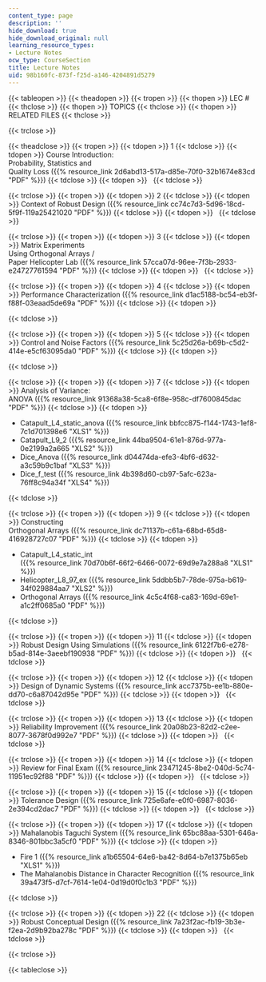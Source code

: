 ```yaml
---
content_type: page
description: ''
hide_download: true
hide_download_original: null
learning_resource_types:
- Lecture Notes
ocw_type: CourseSection
title: Lecture Notes
uid: 98b160fc-873f-f25d-a146-4204891d5279
---
```


{{< tableopen >}}
{{< theadopen >}}
{{< tropen >}}
{{< thopen >}}
LEC #
{{< thclose >}}
{{< thopen >}}
TOPICS
{{< thclose >}}
{{< thopen >}}
RELATED FILES
{{< thclose >}}

{{< trclose >}}

{{< theadclose >}}
{{< tropen >}}
{{< tdopen >}}
1
{{< tdclose >}}
{{< tdopen >}}
Course Introduction:  
Probability, Statistics and  
Quality Loss ({{% resource_link 2d6abd13-517a-d85e-70f0-32b1674e83cd "PDF" %}})
{{< tdclose >}}
{{< tdopen >}}
 
{{< tdclose >}}

{{< trclose >}}
{{< tropen >}}
{{< tdopen >}}
2
{{< tdclose >}}
{{< tdopen >}}
Context of Robust Design ({{% resource_link cc74c7d3-5d96-18cd-5f9f-119a25421020 "PDF" %}})
{{< tdclose >}}
{{< tdopen >}}
 
{{< tdclose >}}

{{< trclose >}}
{{< tropen >}}
{{< tdopen >}}
3
{{< tdclose >}}
{{< tdopen >}}
Matrix Experiments  
Using Orthogonal Arrays /  
Paper Helicopter Lab ({{% resource_link 57cca07d-96ee-7f3b-2933-e24727761594 "PDF" %}})
{{< tdclose >}}
{{< tdopen >}}
 
{{< tdclose >}}

{{< trclose >}}
{{< tropen >}}
{{< tdopen >}}
4
{{< tdclose >}}
{{< tdopen >}}
Performance Characterization ({{% resource_link d1ac5188-bc54-eb3f-f88f-03eaad5de69a "PDF" %}})
{{< tdclose >}}
{{< tdopen >}}



{{< tdclose >}}

{{< trclose >}}
{{< tropen >}}
{{< tdopen >}}
5
{{< tdclose >}}
{{< tdopen >}}
Control and Noise Factors ({{% resource_link 5c25d26a-b69b-c5d2-414e-e5cf63095da0 "PDF" %}})
{{< tdclose >}}
{{< tdopen >}}



{{< tdclose >}}

{{< trclose >}}
{{< tropen >}}
{{< tdopen >}}
7
{{< tdclose >}}
{{< tdopen >}}
Analysis of Variance:  
ANOVA ({{% resource_link 91368a38-5ca8-6f8e-958c-df7600845dac "PDF" %}})
{{< tdclose >}}
{{< tdopen >}}


*   Catapult\_L4\_static\_anova ({{% resource_link bbfcc875-f144-1743-1ef8-7c1d701398e6 "XLS1" %}})
*   Catapult\_L9\_2 ({{% resource_link 44ba9504-61e1-876d-977a-0e2199a2a665 "XLS2" %}})
*   Dice\_Anova ({{% resource_link d04474da-efe3-4bf6-d632-a3c59b9c1baf "XLS3" %}})
*   Dice\_f\_test ({{% resource_link 4b398d60-cb97-5afc-623a-76ff8c94a34f "XLS4" %}})


{{< tdclose >}}

{{< trclose >}}
{{< tropen >}}
{{< tdopen >}}
9
{{< tdclose >}}
{{< tdopen >}}
Constructing  
Orthogonal Arrays ({{% resource_link dc71137b-c61a-68bd-65d8-416928727c07 "PDF" %}})
{{< tdclose >}}
{{< tdopen >}}


*   Catapult\_L4\_static\_int  
    ({{% resource_link 70d70b6f-66f2-6466-0072-69d9e7a288a8 "XLS1" %}})
*   Helicopter\_L8\_97\_ex ({{% resource_link 5ddbb5b7-78de-975a-b619-34f029884aa7 "XLS2" %}})
*   Orthogonal Arrays ({{% resource_link 4c5c4f68-ca83-169d-69e1-a1c2ff0685a0 "PDF" %}})


{{< tdclose >}}

{{< trclose >}}
{{< tropen >}}
{{< tdopen >}}
11
{{< tdclose >}}
{{< tdopen >}}
Robust Design Using Simulations ({{% resource_link 6122f7b6-e278-b5ad-814e-3aeebf190938 "PDF" %}})
{{< tdclose >}}
{{< tdopen >}}
 
{{< tdclose >}}

{{< trclose >}}
{{< tropen >}}
{{< tdopen >}}
12
{{< tdclose >}}
{{< tdopen >}}
Design of Dynamic Systems ({{% resource_link acc7375b-ee1b-880e-dd70-c6a87042d95e "PDF" %}})
{{< tdclose >}}
{{< tdopen >}}
 
{{< tdclose >}}

{{< trclose >}}
{{< tropen >}}
{{< tdopen >}}
13
{{< tdclose >}}
{{< tdopen >}}
Reliability Improvement ({{% resource_link 20a08b23-82d2-c2ee-8077-3678f0d992e7 "PDF" %}})
{{< tdclose >}}
{{< tdopen >}}
 
{{< tdclose >}}

{{< trclose >}}
{{< tropen >}}
{{< tdopen >}}
14
{{< tdclose >}}
{{< tdopen >}}
Review for Final Exam ({{% resource_link 23471245-8be2-040d-5c74-11951ec92f88 "PDF" %}})
{{< tdclose >}}
{{< tdopen >}}
 
{{< tdclose >}}

{{< trclose >}}
{{< tropen >}}
{{< tdopen >}}
15
{{< tdclose >}}
{{< tdopen >}}
Tolerance Design ({{% resource_link 725e6afe-e0f0-6987-8036-2e394cd2dac7 "PDF" %}})
{{< tdclose >}}
{{< tdopen >}}
 
{{< tdclose >}}

{{< trclose >}}
{{< tropen >}}
{{< tdopen >}}
17
{{< tdclose >}}
{{< tdopen >}}
Mahalanobis Taguchi System ({{% resource_link 65bc88aa-5301-646a-8346-801bbc3a5cf0 "PDF" %}})
{{< tdclose >}}
{{< tdopen >}}


*   Fire 1 ({{% resource_link a1b65504-64e6-ba42-8d64-b7e1375b65eb "XLS1" %}})
*   The Mahalanobis Distance in Character Recognition ({{% resource_link 39a473f5-d7cf-7614-1e04-0d19d0f0c1b3 "PDF" %}})


{{< tdclose >}}

{{< trclose >}}
{{< tropen >}}
{{< tdopen >}}
22
{{< tdclose >}}
{{< tdopen >}}
Robust Conceptual Design ({{% resource_link 7a23f2ac-fb19-3b3e-f2ea-2d9b92ba278c "PDF" %}})
{{< tdclose >}}
{{< tdopen >}}
 
{{< tdclose >}}

{{< trclose >}}

{{< tableclose >}}